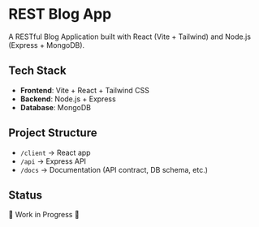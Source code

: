 # REST Blog App

A RESTful Blog Application built with React (Vite + Tailwind) and Node.js (Express + MongoDB).

## Tech Stack
- **Frontend**: Vite + React + Tailwind CSS
- **Backend**: Node.js + Express
- **Database**: MongoDB

## Project Structure
- `/client` → React app
- `/api` → Express API
- `/docs` → Documentation (API contract, DB schema, etc.)

## Status
🚧 Work in Progress 🚧
